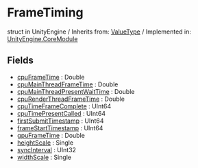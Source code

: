 # FrameTiming
struct in UnityEngine
 / Inherits from: <a href="https://docs.unity3d.com/6000.0/Documentation/ScriptReference/ValueType.html" target="_blank">ValueType</a> / Implemented in: <a href="https://docs.unity3d.com/6000.0/Documentation/ScriptReference/UnityEngine.CoreModule.html" target="_blank">UnityEngine.CoreModule</a>
## Fields
- <a href="https://docs.unity3d.com/6000.0/Documentation/ScriptReference/FrameTiming-cpuFrameTime.html" target="_blank">cpuFrameTime</a> : Double
- <a href="https://docs.unity3d.com/6000.0/Documentation/ScriptReference/FrameTiming-cpuMainThreadFrameTime.html" target="_blank">cpuMainThreadFrameTime</a> : Double
- <a href="https://docs.unity3d.com/6000.0/Documentation/ScriptReference/FrameTiming-cpuMainThreadPresentWaitTime.html" target="_blank">cpuMainThreadPresentWaitTime</a> : Double
- <a href="https://docs.unity3d.com/6000.0/Documentation/ScriptReference/FrameTiming-cpuRenderThreadFrameTime.html" target="_blank">cpuRenderThreadFrameTime</a> : Double
- <a href="https://docs.unity3d.com/6000.0/Documentation/ScriptReference/FrameTiming-cpuTimeFrameComplete.html" target="_blank">cpuTimeFrameComplete</a> : UInt64
- <a href="https://docs.unity3d.com/6000.0/Documentation/ScriptReference/FrameTiming-cpuTimePresentCalled.html" target="_blank">cpuTimePresentCalled</a> : UInt64
- <a href="https://docs.unity3d.com/6000.0/Documentation/ScriptReference/FrameTiming-firstSubmitTimestamp.html" target="_blank">firstSubmitTimestamp</a> : UInt64
- <a href="https://docs.unity3d.com/6000.0/Documentation/ScriptReference/FrameTiming-frameStartTimestamp.html" target="_blank">frameStartTimestamp</a> : UInt64
- <a href="https://docs.unity3d.com/6000.0/Documentation/ScriptReference/FrameTiming-gpuFrameTime.html" target="_blank">gpuFrameTime</a> : Double
- <a href="https://docs.unity3d.com/6000.0/Documentation/ScriptReference/FrameTiming-heightScale.html" target="_blank">heightScale</a> : Single
- <a href="https://docs.unity3d.com/6000.0/Documentation/ScriptReference/FrameTiming-syncInterval.html" target="_blank">syncInterval</a> : UInt32
- <a href="https://docs.unity3d.com/6000.0/Documentation/ScriptReference/FrameTiming-widthScale.html" target="_blank">widthScale</a> : Single
